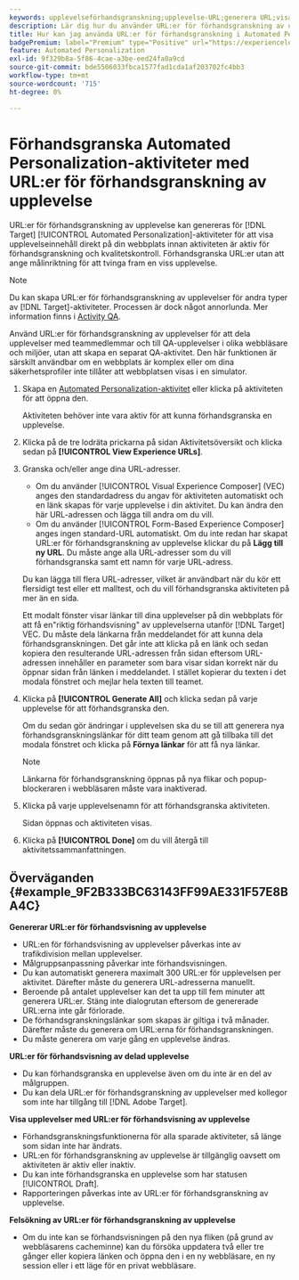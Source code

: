 ```yaml
---
keywords: upplevelseförhandsgranskning;upplevelse-URL;generera URL;visa upplevelse-URL:er
description: Lär dig hur du använder URL:er för förhandsgranskning av upplevelser för Adobe [!DNL Target] Automated Personalization-aktiviteter för att visa innehåll direkt på din webbplats innan aktiviteten är aktiv.
title: Hur kan jag använda URL:er för förhandsgranskning i Automated Personalization-aktiviteter?
badgePremium: label="Premium" type="Positive" url="https://experienceleague.adobe.com/docs/target/using/introduction/intro.html?lang=en#premium newtab=true" tooltip="Se vad som ingår i Target Premium."
feature: Automated Personalization
exl-id: 9f329b8a-5f86-4cae-a3be-eed24fa0a9cd
source-git-commit: bde5506033fbca1577fad1cda1af203702fc4bb3
workflow-type: tm+mt
source-wordcount: '715'
ht-degree: 0%

---
```


# Förhandsgranska Automated Personalization-aktiviteter med URL:er för förhandsgranskning av upplevelse

URL:er för förhandsgranskning av upplevelse kan genereras för [!DNL Target] [!UICONTROL Automated Personalization]-aktiviteter för att visa upplevelseinnehåll direkt på din webbplats innan aktiviteten är aktiv för förhandsgranskning och kvalitetskontroll. Förhandsgranska URL:er utan att ange målinriktning för att tvinga fram en viss upplevelse.

>[!NOTE]
>
>Du kan skapa URL:er för förhandsgranskning av upplevelser för andra typer av [!DNL Target]-aktiviteter. Processen är dock något annorlunda. Mer information finns i [Activity QA](/help/main/c-activities/c-activity-qa/activity-qa.md#preview).

Använd URL:er för förhandsgranskning av upplevelser för att dela upplevelser med teammedlemmar och till QA-upplevelser i olika webbläsare och miljöer, utan att skapa en separat QA-aktivitet. Den här funktionen är särskilt användbar om en webbplats är komplex eller om dina säkerhetsprofiler inte tillåter att webbplatsen visas i en simulator.

1. Skapa en [Automated Personalization-aktivitet](/help/main/c-activities/t-automated-personalization/create-ap-activity.md#task_8AAF837796D74CF893CA2F88BA1491C9) eller klicka på aktiviteten för att öppna den.

   Aktiviteten behöver inte vara aktiv för att kunna förhandsgranska en upplevelse.

1. Klicka på de tre lodräta prickarna på sidan Aktivitetsöversikt och klicka sedan på **[!UICONTROL View Experience URLs]**.

1. Granska och/eller ange dina URL-adresser.

   * Om du använder [!UICONTROL Visual Experience Composer] (VEC) anges den standardadress du angav för aktiviteten automatiskt och en länk skapas för varje upplevelse i din aktivitet. Du kan ändra den här URL-adressen och lägga till andra om du vill.
   * Om du använder [!UICONTROL Form-Based Experience Composer] anges ingen standard-URL automatiskt. Om du inte redan har skapat URL:er för förhandsgranskning av upplevelse klickar du på **Lägg till ny URL**. Du måste ange alla URL-adresser som du vill förhandsgranska samt ett namn för varje URL-adress.

   Du kan lägga till flera URL-adresser, vilket är användbart när du kör ett flersidigt test eller ett malltest, och du vill förhandsgranska aktiviteten på mer än en sida.

   Ett modalt fönster visar länkar till dina upplevelser på din webbplats för att få en&quot;riktig förhandsvisning&quot; av upplevelserna utanför [!DNL Target] VEC. Du måste dela länkarna från meddelandet för att kunna dela förhandsgranskningen. Det går inte att klicka på en länk och sedan kopiera den resulterande URL-adressen från sidan eftersom URL-adressen innehåller en parameter som bara visar sidan korrekt när du öppnar sidan från länken i meddelandet. I stället kopierar du texten i det modala fönstret och mejlar hela texten till teamet.

1. Klicka på **[!UICONTROL Generate All]** och klicka sedan på varje upplevelse för att förhandsgranska den.

   Om du sedan gör ändringar i upplevelsen ska du se till att generera nya förhandsgranskningslänkar för ditt team genom att gå tillbaka till det modala fönstret och klicka på **Förnya länkar** för att få nya länkar.

   >[!NOTE]
   >
   >Länkarna för förhandsgranskning öppnas på nya flikar och popup-blockeraren i webbläsaren måste vara inaktiverad.

1. Klicka på varje upplevelsenamn för att förhandsgranska aktiviteten.

   Sidan öppnas och aktiviteten visas.

1. Klicka på **[!UICONTROL Done]** om du vill återgå till aktivitetssammanfattningen.

## Överväganden {#example_9F2B333BC63143FF99AE331F57E8BA4C}

**Genererar URL:er för förhandsvisning av upplevelse**

* URL:en för förhandsvisning av upplevelser påverkas inte av trafikdivision mellan upplevelser.
* Målgruppsanpassning påverkar inte förhandsvisningen.
* Du kan automatiskt generera maximalt 300 URL:er för upplevelsen per aktivitet. Därefter måste du generera URL-adresserna manuellt.
* Beroende på antalet upplevelser kan det ta upp till fem minuter att generera URL:er. Stäng inte dialogrutan eftersom de genererade URL:erna inte går förlorade.
* De förhandsgranskningslänkar som skapas är giltiga i två månader. Därefter måste du generera om URL:erna för förhandsgranskningen.
* Du måste generera om varje gång en upplevelse ändras.

**URL:er för förhandsvisning av delad upplevelse**

* Du kan förhandsgranska en upplevelse även om du inte är en del av målgruppen.
* Du kan dela URL:er för förhandsgranskning av upplevelser med kollegor som inte har tillgång till [!DNL Adobe Target].

**Visa upplevelser med URL:er för förhandsvisning av upplevelse**

* Förhandsgranskningsfunktionerna för alla sparade aktiviteter, så länge som sidan inte har ändrats.
* URL:en för förhandsgranskning av upplevelse är tillgänglig oavsett om aktiviteten är aktiv eller inaktiv.
* Du kan inte förhandsgranska en upplevelse som har statusen [!UICONTROL Draft].
* Rapporteringen påverkas inte av URL:er för förhandsgranskning av upplevelse.

**Felsökning av URL:er för förhandsgranskning av upplevelse**

* Om du inte kan se förhandsvisningen på den nya fliken (på grund av webbläsarens cacheminne) kan du försöka uppdatera två eller tre gånger eller kopiera länken och öppna den i en ny webbläsare, en ny session eller i ett läge för en privat webbläsare.
